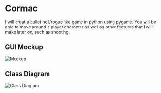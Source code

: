 # Cormac
I will creat a bullet hell/rogue like game in python using pygame. You will be able to move around a player character as well as other features that I will make later on, such as shooting.

## GUI Mockup
![Mockup](https://github.com/permanentlymaidenless/Cormac/blob/main/images/CormacGuimockup.png?raw=true)

## Class Diagram
![Class Diagram]()
